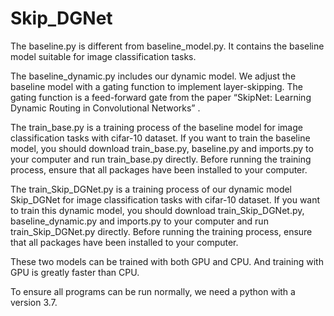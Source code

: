 # Skip_DGNet

The baseline.py is different from baseline_model.py. It contains the baseline model suitable for image classification tasks.

The baseline_dynamic.py includes our dynamic model. We adjust the baseline model with a gating function to implement layer-skipping. The gating function is a feed-forward gate from the paper “SkipNet: Learning Dynamic Routing in Convolutional Networks” .

The train_base.py is a training process of the baseline model for image classification tasks with cifar-10 dataset. If you want to train the baseline model, you should download train_base.py, baseline.py and imports.py to your computer and run train_base.py directly. Before running the training process, ensure that all packages have been installed to your computer.

The train_Skip_DGNet.py is a training process of our dynamic model Skip_DGNet for image classification tasks with cifar-10 dataset. If you want to train this dynamic model, you should download train_Skip_DGNet.py, baseline_dynamic.py and imports.py to your computer and run train_Skip_DGNet.py directly. Before running the training process, ensure that all packages have been installed to your computer.

These two models can be trained with both  GPU and CPU. And training with GPU is greatly faster than CPU.

To ensure all programs can be run normally, we need a python with a version 3.7.
